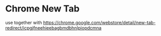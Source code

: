 # Chrome New Tab

use together with https://chrome.google.com/webstore/detail/new-tab-redirect/icpgjfneehieebagbmdbhnlpiopdcmna

